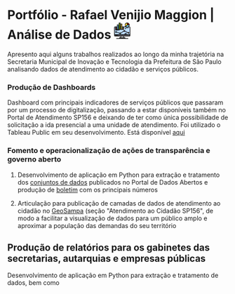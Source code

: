 # Portfólio - Rafael Venijio Maggion | Análise de Dados <img src="https://github.com/rafaelmaggion/portfolio/blob/main/imagens/monitor.png" width="38">

Apresento aqui alguns trabalhos realizados ao longo da minha trajetória na Secretaria Municipal de Inovação e Tecnologia da Prefeitura de São Paulo analisando dados de atendimento ao cidadão e serviços públicos.

### Produção de Dashboards

Dashboard com principais indicadores de serviços públicos que passaram por um processo de digitalização, passando a estar disponíveis também no Portal de Atendimento SP156 e deixando de ter como única possibilidade de solicitação a ida presencial a uma unidade de atendimento. Foi utilizado o Tableau Public em seu desenvolvimento. Está disponível [aqui](https://public.tableau.com/profile/rafael.venijio.maggion#!/vizhome/PaineldeDigitalizaoverso4_0/Digitalizao?publish=yes)

### Fomento e operacionalização de ações de transparência e governo aberto

1. Desenvolvimento de aplicação em Python para extração e tratamento dos [conjuntos de dados](http://dados.prefeitura.sp.gov.br/dataset/dados-do-sp156#:~:text=Os%20dados%20do%20SP156%20referem,de%20problemas%20existentes%20na%20cidade.) publicados no Portal de Dados Abertos e produção de [boletim](http://dados.prefeitura.sp.gov.br/dataset/dados-do-sp156/resource/893f3236-cfea-4f99-b946-d02c6d5dfd31) com os principais números

2. Articulação para publicação de camadas de dados de atendimento ao cidadão no [GeoSampa](http://geosampa.prefeitura.sp.gov.br/PaginasPublicas/_SBC.aspx) (seção "Atendimento ao Cidadão SP156", de modo a facilitar a visualização de dados para um público amplo e aproximar a população das demandas do seu território

## Produção de relatórios para os gabinetes das secretarias, autarquias e empresas públicas

Desenvolvimento de aplicação em Python para extração e tratamento de dados, bem como
